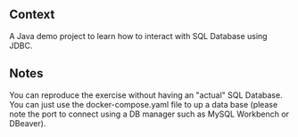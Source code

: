 ## Context
A Java demo project to learn how to interact with SQL Database using JDBC.

## Notes
You can reproduce the exercise without having an "actual" SQL Database. You can just use the docker-compose.yaml file to up a data base (please note the port to connect using a DB manager such as MySQL Workbench or DBeaver).
